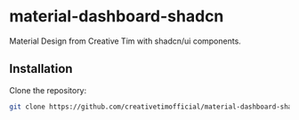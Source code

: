 # material-dashboard-shadcn
Material Design from Creative Tim with shadcn/ui components.

## Installation

Clone the repository:
```bash
git clone https://github.com/creativetimofficial/material-dashboard-shadcn.git
```